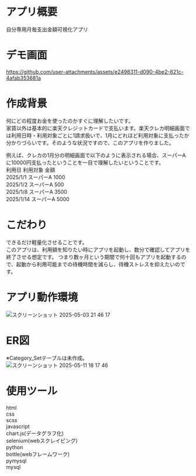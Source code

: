 # アプリ概要
自分専用月毎支出金額可視化アプリ

# デモ画面
https://github.com/user-attachments/assets/e2498311-d090-4be2-821c-4afab353681a

# 作成背景
何にどの程度お金を使ったのかすぐに理解したいです。<br/>
家賃以外は基本的に楽天クレジットカードで支払います。楽天クレカ明細画面では利用日時・利用対象ごとに1請求扱いで、1月にどれほど利用対象に支払ったか分かりづらいです。そのような状況ですので、このアプリを作りました。

例えば、クレカの1月分の明細画面で以下のように表示される場合、スーパーAに10000円支払ったということを一目で理解したいということです。
<br/>
利用日       利用対象       金額  <br/>
2025/1/1    スーパーA      1000 <br/>
2025/1/2    スーパーA      500  <br/>
2025/1/8    スーパーA      3500 <br/>
2025/1/14    スーパーA     5000

# こだわり
できるだけ軽量化させることです。<br/>
このアプリは、利用額を知りたい時にアプリを起動し、数分で確認してアプリを終了させる想定です。
つまり数ヶ月という期間で何十回もアプリを起動するので、起動から利用可能までの待機時間を減らし、待機ストレスを抑えたいのです。

# アプリ動作環境
![スクリーンショット 2025-05-03 21 46 17](https://github.com/user-attachments/assets/fd9de679-7d12-4f23-aafa-031a20aa6f50)

# ER図
※Category_Setテーブルは未作成。
![スクリーンショット 2025-05-11 18 17 46](https://github.com/user-attachments/assets/fffcacdc-75b4-4aa3-be6d-31edcb9f38bd)

# 使用ツール
html<br/>
css<br/>
scss<br/>
javascript<br/>
chart.js(データグラフ化)<br/>
selenium(webスクレイピング)<br/>
python<br/>
bottle(webフレームワーク)<br/>
pymysql<br/>
mysql


